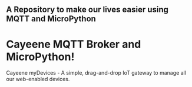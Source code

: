 ## A Repository to make our lives easier using MQTT and MicroPython

# Cayeene MQTT Broker and MicroPython! 
   
Cayeene myDevices - A simple, drag-and-drop IoT gateway to manage all our web-enabled devices.

